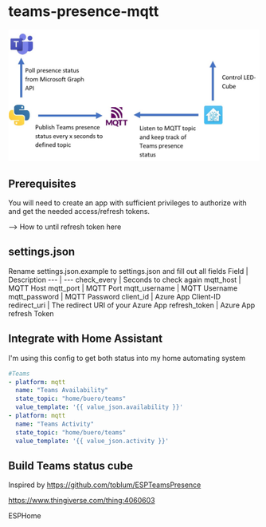 # teams-presence-mqtt
![communication flow](https://raw.githubusercontent.com/ultrara1n/teams-presence-mqtt/main/media/communication-flow.jpg)

## Prerequisites
You will need to create an app with sufficient privileges to authorize with and get the needed access/refresh tokens.

--> How to until refresh token here

## settings.json
Rename settings.json.example to settings.json and fill out all fields
Field | Description
--- | ---
check_every | Seconds to check again
mqtt_host | MQTT Host
mqtt_port | MQTT Port
mqtt_username | MQTT Username
mqtt_password | MQTT Password
client_id | Azure App Client-ID
redirect_uri | The redirect URI of your Azure App
refresh_token | Azure App refresh Token

## Integrate with Home Assistant
I'm using this config to get both status into my home automating system
```yaml
#Teams
- platform: mqtt
  name: "Teams Availability"
  state_topic: "home/buero/teams"
  value_template: '{{ value_json.availability }}'
- platform: mqtt
  name: "Teams Activity"
  state_topic: "home/buero/teams"
  value_template: '{{ value_json.activity }}'
```

## Build Teams status cube
Inspired by https://github.com/toblum/ESPTeamsPresence

https://www.thingiverse.com/thing:4060603

ESPHome